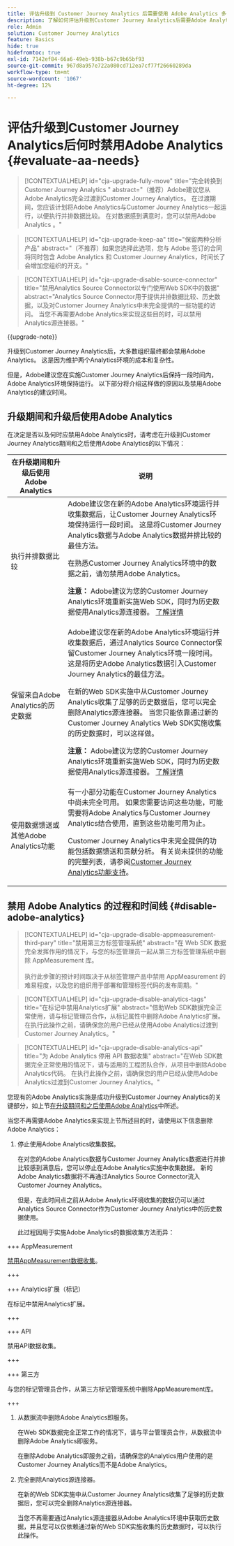 ```yaml
---
title: 评估升级到 Customer Journey Analytics 后需要使用 Adobe Analytics 多长时间
description: 了解如何评估升级到Customer Journey Analytics后需要Adobe Analytics的时长
role: Admin
solution: Customer Journey Analytics
feature: Basics
hide: true
hidefromtoc: true
exl-id: 7142ef84-66a6-49eb-938b-b67c9b65bf93
source-git-commit: 967d8a957e722a080cd712ea7cf77f26660289da
workflow-type: tm+mt
source-wordcount: '1067'
ht-degree: 12%

---
```


# 评估升级到Customer Journey Analytics后何时禁用Adobe Analytics {#evaluate-aa-needs}

<!-- markdownlint-disable MD034 -->

>[!CONTEXTUALHELP]
>id="cja-upgrade-fully-move"
>title="完全转换到 Customer Journey Analytics "
>abstract="（推荐）Adobe建议您从Adobe Analytics完全过渡到Customer Journey Analytics。 在过渡期间，您应该计划将Adobe Analytics与Customer Journey Analytics一起运行，以便执行并排数据比较。 在对数据感到满意时，您可以禁用Adobe Analytics 。"

<!-- markdownlint-enable MD034 -->

<!-- markdownlint-disable MD034 -->

>[!CONTEXTUALHELP]
>id="cja-upgrade-keep-aa"
>title="保留两种分析产品"
>abstract="（不推荐）如果您选择此选项，您与 Adobe 签订的合同将同时包含 Adobe Analytics 和 Customer Journey Analytics，时间长了会增加您组织的开支。"

<!-- markdownlint-enable MD034 -->

<!-- markdownlint-disable MD034 -->

>[!CONTEXTUALHELP]
>id="cja-upgrade-disable-source-connector"
>title="禁用Analytics Source Connector以专门使用Web SDK中的数据"
>abstract="Analytics Source Connector用于提供并排数据比较、历史数据，以及对Customer Journey Analytics中未完全提供的一些功能的访问。 当您不再需要Adobe Analytics来实现这些目的时，可以禁用Analytics源连接器。"

<!-- markdownlint-enable MD034 -->

{{upgrade-note}}

升级到Customer Journey Analytics后，大多数组织最终都会禁用Adobe Analytics。 这是因为维护两个Analytics环境的成本和复杂性。

但是，Adobe建议您在实施Customer Journey Analytics后保持一段时间内，Adobe Analytics环境保持运行。 以下部分将介绍这样做的原因以及禁用Adobe Analytics的建议时间。

## 升级期间和升级后使用Adobe Analytics

在决定是否以及何时应禁用Adobe Analytics时，请考虑在升级到Customer Journey Analytics期间和之后使用Adobe Analytics的以下情况：

| 在升级期间和升级后使用Adobe Analytics | 说明 |
|---------|----------|
| 执行并排数据比较 | Adobe建议您在新的Adobe Analytics环境运行并收集数据后，让Customer Journey Analytics环境保持运行一段时间。 这是将Customer Journey Analytics数据与Adobe Analytics数据并排比较的最佳方法。<p>在熟悉Customer Journey Analytics环境中的数据之前，请勿禁用Adobe Analytics。</p><p>**注意：** Adobe建议为您的Customer Journey Analytics环境重新实施Web SDK，同时为历史数据使用Analytics源连接器。 [了解详情](/help/getting-started/cja-upgrade/cja-upgrade-recommendations.md)</p> |
| 保留来自Adobe Analytics的历史数据 | Adobe建议您在新的Adobe Analytics环境运行并收集数据后，通过Analytics Source Connector保留Customer Journey Analytics环境一段时间。 这是将历史Adobe Analytics数据引入Customer Journey Analytics的最佳方法。<p>在新的Web SDK实施中从Customer Journey Analytics收集了足够的历史数据后，您可以完全删除Analytics源连接器。 当您只能依靠通过新的Customer Journey Analytics Web SDK实施收集的历史数据时，可以这样做。</p><p>**注意：** Adobe建议为您的Customer Journey Analytics环境重新实施Web SDK，同时为历史数据使用Analytics源连接器。 [了解详情](/help/getting-started/cja-upgrade/cja-upgrade-recommendations.md)</p> |
| 使用数据馈送或其他Adobe Analytics功能 | 有一小部分功能在Customer Journey Analytics中尚未完全可用。 如果您需要访问这些功能，可能需要将Adobe Analytics与Customer Journey Analytics结合使用，直到这些功能可用为止。 <p>Customer Journey Analytics中未完全提供的功能包括数据馈送和贡献分析。 有关尚未提供的功能的完整列表，请参阅[Customer Journey Analytics功能支持](/help/getting-started/aa-vs-cja/cja-aa.md)。</p> |

## 禁用 Adobe Analytics 的过程和时间线 {#disable-adobe-analytics}

<!-- markdownlint-disable MD034 -->

>[!CONTEXTUALHELP]
>id="cja-upgrade-disable-appmeasurement-third-pary"
>title="禁用第三方标签管理系统"
>abstract="在 Web SDK 数据完全发挥作用的情况下，与您的标签管理员一起从第三方标签管理系统中删除 AppMeasurement 库。<br><br>执行此步骤的预计时间取决于从标签管理产品中禁用 AppMeasurement 的难易程度，以及您的组织用于部署和管理标签代码的发布周期。"

<!-- markdownlint-enable MD034 -->

<!-- markdownlint-disable MD034 -->

>[!CONTEXTUALHELP]
>id="cja-upgrade-disable-analytics-tags"
>title="在标记中禁用Analytics扩展"
>abstract="借助Web SDK数据完全正常使用，请与标记管理员合作，从标记属性中删除Adobe Analytics扩展。 在执行此操作之前，请确保您的用户已经从使用Adobe Analytics过渡到Customer Journey Analytics。"

<!-- markdownlint-enable MD034 -->

<!-- markdownlint-disable MD034 -->

>[!CONTEXTUALHELP]
>id="cja-upgrade-disable-analytics-api"
>title="为 Adobe Analytics 停用 API 数据收集"
>abstract="在Web SDK数据完全正常使用的情况下，请与适用的工程团队合作，从项目中删除Adobe Analytics代码。 在执行此操作之前，请确保您的用户已经从使用Adobe Analytics过渡到Customer Journey Analytics。"

<!-- markdownlint-enable MD034 -->

您现有的Adobe Analytics实施是成功升级到Customer Journey Analytics的关键部分，如上节[在升级期间和之后使用Adobe Analytics](#uses-of-adobe-analytics-during-and-after-an-upgrade)中所述。

当您不再需要Adobe Analytics来实现上节所述目的时，请使用以下信息删除Adobe Analytics：

1. 停止使用Adobe Analytics收集数据。

   在对您的Adobe Analytics数据与Customer Journey Analytics数据进行并排比较感到满意后，您可以停止在Adobe Analytics实施中收集数据。 新的Adobe Analytics数据将不再通过Analytics Source Connector流入Customer Journey Analytics。

   但是，在此时间点之前从Adobe Analytics环境收集的数据仍可以通过Analytics Source Connector作为Customer Journey Analytics中的历史数据使用。

   此过程因用于实施Adobe Analytics的数据收集方法而异：

+++ AppMeasurement

   [禁用AppMeasurement数据收集](/help/getting-started/cja-upgrade/cja-upgrade-disable-appmeasurement.md)。

+++

+++ Analytics扩展（标记）

   在标记中禁用Analytics扩展。

+++

+++ API

   禁用API数据收集。

+++

+++ 第三方

   与您的标记管理员合作，从第三方标记管理系统中删除AppMeasurement库。

+++

1. 从数据流中删除Adobe Analytics即服务。

   在Web SDK数据完全正常工作的情况下，请与平台管理员合作，从数据流中删除Adobe Analytics即服务。

   在删除Adobe Analytics即服务之前，请确保您的Analytics用户使用的是Customer Journey Analytics而不是Adobe Analytics。

1. 完全删除Analytics源连接器。

   在新的Web SDK实施中从Customer Journey Analytics收集了足够的历史数据后，您可以完全删除Analytics源连接器。

   当您不再需要通过Analytics源连接器从Adobe Analytics环境中获取历史数据，并且您可以仅依赖通过新的Web SDK实施收集的历史数据时，可以执行此操作。
